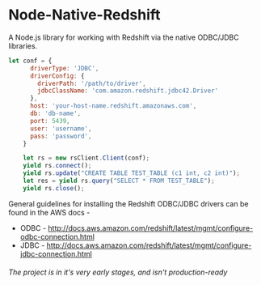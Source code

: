 # Node-Native-Redshift

A Node.js library for working with Redshift via the native ODBC/JDBC libraries.

```javascript
let conf = {
      driverType: 'JDBC',
      driverConfig: {
        driverPath: '/path/to/driver',
        jdbcClassName: 'com.amazon.redshift.jdbc42.Driver'
      },
      host: 'your-host-name.redshift.amazonaws.com',
      db: 'db-name',
      port: 5439,
      user: 'username',
      pass: 'password',
    }

    let rs = new rsClient.Client(conf);
    yield rs.connect();
    yield rs.update("CREATE TABLE TEST_TABLE (c1 int, c2 int)");
    let res = yield rs.query("SELECT * FROM TEST_TABLE");
    yield rs.close();
```

General guidelines for installing the Redshift ODBC/JDBC drivers can be found in the AWS docs -
* ODBC - http://docs.aws.amazon.com/redshift/latest/mgmt/configure-odbc-connection.html
* JDBC - http://docs.aws.amazon.com/redshift/latest/mgmt/configure-jdbc-connection.html

###### *The project is in it's very early stages, and isn't production-ready*
